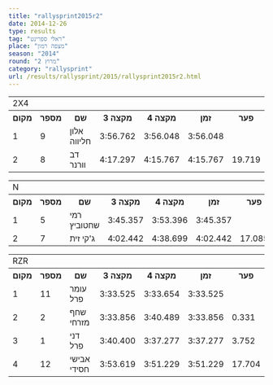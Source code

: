 ```yaml
---
title: "rallysprint2015r2"
date: 2014-12-26
type: results
tag: "ראלי ספרינט"
place: "מצפה רמון"
season: "2014"
round: "מרוץ 2"
category: "rallysprint"
url: /results/rallysprint/2015/rallysprint2015r2.html
---
```

<table class="line_color">
<tr>
    <td colspan="99" class="title_font">2X4</td>
</tr>
<tr class="rnkh_bkcolor">
    <th class="rnkh_font">מקום</th>
    <th class="rnkh_font">מספר</th>
    <th class="rnkh_font">שם</th>
    <th class="rnkh_font">מקצה 3</th>
    <th class="rnkh_font">מקצה 4</th>
    <th class="rnkh_font">זמן</th>
    <th class="rnkh_font">פער</th>
</tr>
<tr class="rnk_bkcolor">
    <td class="rnk_font">1</td>
    <td class="rnk_font">9</td>
    <td class="rnk_font">אלון חליווה</td>
    <td class="rnk_font">3:56.762</td>
    <td class="rnk_font">3:56.048</td>
    <td class="rnk_font">3:56.048</td>
    <td class="rnk_font"></td>
</tr>
<tr class="rnk_bkcolor">
    <td class="rnk_font">2</td>
    <td class="rnk_font">8</td>
    <td class="rnk_font">דב וורנר</td>
    <td class="rnk_font">4:17.297</td>
    <td class="rnk_font">4:15.767</td>
    <td class="rnk_font">4:15.767</td>
    <td class="rnk_font">19.719</td>
</tr>
</table>
<table class="line_color">
<tr>
    <td colspan="99" class="title_font">N</td>
</tr>
<tr class="rnkh_bkcolor">
    <th class="rnkh_font">מקום</th>
    <th class="rnkh_font">מספר</th>
    <th class="rnkh_font">שם</th>
    <th class="rnkh_font">מקצה 3</th>
    <th class="rnkh_font">מקצה 4</th>
    <th class="rnkh_font">זמן</th>
    <th class="rnkh_font">פער</th>
</tr>
<tr class="rnk_bkcolor">
    <td class="rnk_font">1</td>
    <td class="rnk_font">5</td>
    <td class="rnk_font">רמי שחטוביץ</td>
    <td class="rnk_font">3:45.357</td>
    <td class="rnk_font">3:53.396</td>
    <td class="rnk_font">3:45.357</td>
    <td class="rnk_font"></td>
</tr>
<tr class="rnk_bkcolor">
    <td class="rnk_font">2</td>
    <td class="rnk_font">7</td>
    <td class="rnk_font">ג'קי זית</td>
    <td class="rnk_font">4:02.442</td>
    <td class="rnk_font">4:38.699</td>
    <td class="rnk_font">4:02.442</td>
    <td class="rnk_font">17.085</td>
</tr>
</table>
<table class="line_color">
<tr>
    <td colspan="99" class="title_font">RZR</td>
</tr>
<tr class="rnkh_bkcolor">
    <th class="rnkh_font">מקום</th>
    <th class="rnkh_font">מספר</th>
    <th class="rnkh_font">שם</th>
    <th class="rnkh_font">מקצה 3</th>
    <th class="rnkh_font">מקצה 4</th>
    <th class="rnkh_font">זמן</th>
    <th class="rnkh_font">פער</th>
</tr>
<tr class="rnk_bkcolor">
    <td class="rnk_font">1</td>
    <td class="rnk_font">11</td>
    <td class="rnk_font">עומר פרל</td>
    <td class="rnk_font">3:33.525</td>
    <td class="rnk_font">3:33.654</td>
    <td class="rnk_font">3:33.525</td>
    <td class="rnk_font"></td>
</tr>
<tr class="rnk_bkcolor">
    <td class="rnk_font">2</td>
    <td class="rnk_font">2</td>
    <td class="rnk_font">שחף מזרחי</td>
    <td class="rnk_font">3:33.856</td>
    <td class="rnk_font">3:40.489</td>
    <td class="rnk_font">3:33.856</td>
    <td class="rnk_font">0.331</td>
</tr>
<tr class="rnk_bkcolor">
    <td class="rnk_font">3</td>
    <td class="rnk_font">1</td>
    <td class="rnk_font">דני פרל</td>
    <td class="rnk_font">3:40.400</td>
    <td class="rnk_font">3:37.277</td>
    <td class="rnk_font">3:37.277</td>
    <td class="rnk_font">3.752</td>
</tr>
<tr class="rnk_bkcolor">
    <td class="rnk_font">4</td>
    <td class="rnk_font">12</td>
    <td class="rnk_font">אבישי חסידי</td>
    <td class="rnk_font">3:53.619</td>
    <td class="rnk_font">3:51.229</td>
    <td class="rnk_font">3:51.229</td>
    <td class="rnk_font">17.704</td>
</tr>
</table>
